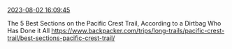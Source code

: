 [2023-08-02 16:09:45](https://mstdn.social/@hill_wanderer/110820890101431930)

The 5 Best Sections on the Pacific Crest Trail, According to a Dirtbag Who Has Done it All <a href="https://www.backpacker.com/trips/long-trails/pacific-crest-trail/best-sections-pacific-crest-trail/" target="_blank" rel="nofollow noopener noreferrer" translate="no">https://www.backpacker.com/trips/long-trails/pacific-crest-trail/best-sections-pacific-crest-trail/</a>